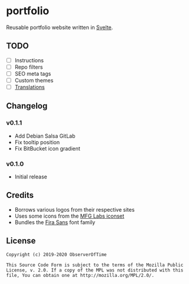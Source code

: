 # portfolio

Reusable portfolio website written in [Svelte][svelte].

[svelte]: https://svelte.dev

## TODO

* [ ] Instructions
* [ ] Repo filters
* [ ] SEO meta tags
* [ ] Custom themes
* [ ] [Translations][i18n]

[i18n]: https://github.com/kaisermann/svelte-i18n

## Changelog

### v0.1.1

* Add Debian Salsa GitLab
* Fix tooltip position
* Fix BitBucket icon gradient

### v0.1.0

* Initial release

## Credits

* Borrows various logos from their respective sites
* Uses some icons from the [MFG Labs iconset][mfg]
* Bundles the [Fira Sans][fira] font family

[mfg]: https://github.com/MfgLabs/mfglabs-iconset
[fira]: https://github.com/mozilla/Fira

## License

```
Copyright (c) 2019-2020 ObserverOfTime

This Source Code Form is subject to the terms of the Mozilla Public
License, v. 2.0. If a copy of the MPL was not distributed with this
file, You can obtain one at http://mozilla.org/MPL/2.0/.
```
